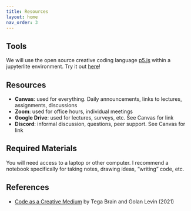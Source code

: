```yaml
---
title: Resources
layout: home
nav_order: 3
---
```

## Tools
We will use the open source creative coding language [p5.js](https://p5js.org/) within a jupyterlite environment. Try it out [here](https://p5nb.vercel.app/tree/index.html)!

## Resources
- **Canvas**: used for everything. Daily announcements, links to lectures, assignments, discussions
- **Zoom**: used for office hours, individual meetings
- **Google Drive**: used for lectures, surveys, etc. See Canvas for link
- **Discord**: informal discussion, questions, peer support. See Canvas for link

## Required Materials
You will need access to a laptop or other computer. I recommend a notebook specifically for taking notes, drawing ideas, “writing” code, etc.

## References
- [Code as a Creative Medium](https://mitpress.mit.edu/9780262542043/code-as-creative-medium/) by Tega Brain and Golan Levin (2021)
